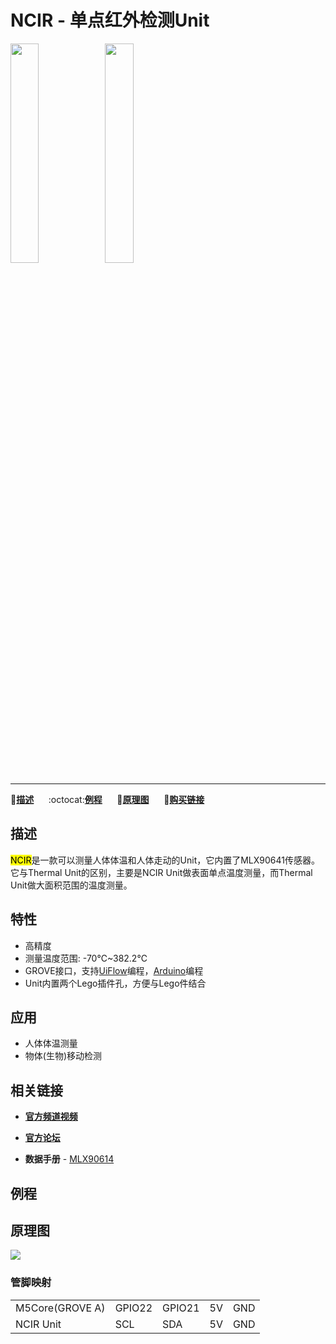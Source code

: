 # NCIR - 单点红外检测Unit

<img src="assets/img/product_pics/unit/M5GO_Unit_ncir.png" width="30%" height="30%"><img src="assets/img/product_pics/unit/unit_ncir_grove_a.png" width="30%" height="30%">

***

:memo:**[描述](#描述)**&nbsp;&nbsp;&nbsp;&nbsp;&nbsp;&nbsp;:octocat:**[例程](#例程)**&nbsp;&nbsp;&nbsp;&nbsp;&nbsp;&nbsp;:electric_plug:**[原理图](#原理图)**&nbsp;&nbsp;&nbsp;&nbsp;&nbsp;&nbsp;🛒**[购买链接](https://item.taobao.com/item.htm?spm=a1z10.3-c.w4002-1172588106.43.3a93425e5PQbBs&id=580005645359)**

## 描述

<mark>NCIR</mark>是一款可以测量人体体温和人体走动的Unit，它内置了MLX90641传感器。它与Thermal Unit的区别，主要是NCIR Unit做表面单点温度测量，而Thermal Unit做大面积范围的温度测量。

## 特性

-  高精度
-  测量温度范围: -70℃~382.2℃
-  GROVE接口，支持[UiFlow](http://flow.m5stack.com)编程，[Arduino](http://www.arduino.cc)编程
-  Unit内置两个Lego插件孔，方便与Lego件结合

## 应用

-  人体体温测量
-  物体(生物)移动检测

## 相关链接

- **[官方频道视频](https://i.youku.com/i/UNjE1ODA2MzE0OA==?spm=a2hzp.8253869.0.0)**

- **[官方论坛](http://forum.m5stack.com/)**

-  **数据手册** - [MLX90614](https://pdf1.alldatasheet.com/datasheet-pdf/view/218977/ETC2/MLX90614.html)

## 例程

<!-- ### 1. Arduino IDE

```c++
DHT12 dht12; //new a object
Adafruit_BMP280 bme;

float tmp = dht12.readTemperature();//temperature
float hum = dht12.readHumidity();//humidity
float pressure = bme.readPressure();//pressure
```

具体例程请点击[这里](https://github.com/m5stack/M5-ProductExampleCodes/tree/master/Unit/NCIR/Arduino)。

### 2. UIFlow

<img src="assets/img/product_pics/unit/unit_example/example_unit_ncir_01.png" width="30%" height="30%"> <img src="assets/img/product_pics/unit/unit_example/example_unit_ncir_02.png" width="55%" height="55%">

具体例程请点击[这里](https://github.com/m5stack/M5-ProductExampleCodes/tree/master/Unit/NCIR/UIFlow)。 -->

## 原理图

<img src="assets/img/product_pics/unit/ncir_sch.JPG">

### 管脚映射

<table>
 <tr><td>M5Core(GROVE A)</td><td>GPIO22</td><td>GPIO21</td><td>5V</td><td>GND</td></tr>
 <tr><td>NCIR Unit</td><td>SCL</td><td>SDA</td><td>5V</td><td>GND</td></tr>
</table>